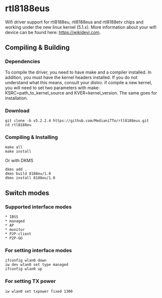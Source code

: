 # rtl8188eus
Wifi driver support for rtl8188eu, rtl8188eus and rtl8188etv chips and working under the new linux kernel (5.1.x).
More information about your wifi device can be found here: https://wikidevi.com.

Compiling & Building
---------
### Dependencies
To compile the driver, you need to have make and a compiler installed. In addition,
you must have the kernel headers installed. If you do not understand what this means,
consult your distro. if compile a new kernel, you will need to set two parameters
with make: KSRC=path_to_kernel_source and KVER=kernel_version. The same goes for installation.

### Download
```
git clone -b v5.2.2.4 https://github.com/MedianiTTo/rtl8188eus.git
cd rtl8188eu
```

### Compiling & Installing
```
make all
make install
```

Or with DKMS
```
dkms add .
dkms build 8188eu/1.0
dkms install 8188eu/1.0
```

Switch modes
---------
### Supported interface modes
```
* IBSS
* managed
* AP
* monitor
* P2P-client
* P2P-GO
```
### For setting interface modes
```
ifconfig wlan0 down
iw dev wlan0 set type managed
ifconfig wlan0 up
```
### For setting TX power
```
iw wlan0 set txpower fixed 1300
```
